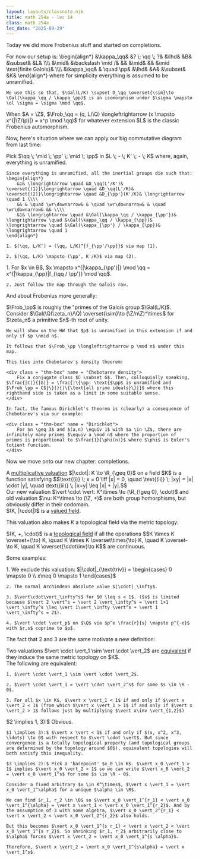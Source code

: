 ```yaml
---
layout: layouts/classnote.njk
title: math 254a - lec 14
class: math 254a
lec_date: "2025-09-29"
---
```


Today we did more Frobenius stuff and started on completions.

<div class = "subthm-box" type = "setting">
    For now our setup is:
    \begin{align*}
        &\kappa_\qq& &? \; \qq \; ?& &\lhd& &B& &\subset& &L& \\\\
        &\mid& &\backslash \mid /& && &\mid& && &\mid \text{finite Galois}& \\\\
        &\kappa_\qq& & \quad \pp& &\lhd& &A& &\subset& &K&
    \end{align*}
    where for simplicity everything is assumed to be unramified.

    We use this so that, $\Gal(L/K) \supset D_\qq \overset{\sim}\to \Gal(\kappa_\qq / \kappa_\pp)$ is an isomorphism under $\sigma \mapsto \ol \sigma = \sigma \mod \qq$.
</div>

<div class = "subthm-box" type = "rmk">
    When $A = \Z$, $\Frob_\qq = (q, L/\Q) \longleftrightarrow (x \mapsto x^{|\Z/(p)|} = x^p \mod \qq)$ for whatever extension $L$ is the classic Frobenius automorphism.
</div>

Now, here's situation where we can apply our big commutative diagram from last time:

<div class = "subthm-box" type = "prop">
    Pick $\qq \; \mid \; \pp' \; \mid \; \pp$ in $L \; -  \; K' \; -  \; K$ where, again, everything is unramified.

    Since everything is unramified, all the inertial groups die such that:
    \begin{align*}
        &1& \longrightarrow \quad &D_\qq(L'/K')& \overset{(1)}\longrightarrow \quad &D_\qq(L'/K)& \overset{(2)}\longrightarrow \quad &D_{\pp'}(K'/K)& \longrightarrow \quad 1 \\\\
        && & \quad \wr\downarrow& & \quad \wr\downarrow& & \quad \wr\downarrow& && \\\\
        &1& \longrightarrow \quad &\Gal(\kappa_\qq / \kappa_{\pp'})& \longrightarrow \quad &\Gal(\kappa_\qq / \kappa_{\pp})& \longrightarrow \quad &\Gal(\kappa_{\pp'} / \kappa_{\pp})& \longrightarrow \quad 1
    \end{align*}
    
    1. $(\qq, L/K') = (\qq, L/K)^{f_{\pp'/\pp}}$ via map (1).

    2. $(\qq, L/K) \mapsto (\pp', K'/K)$ via map (2).
</div>

<div class = "subthm-box" type = "proof">
    1. For $x \in B$, $x \mapsto x^{|\kappa_{\pp'}|} \mod \qq = x^{|\kappa_{\pp}|f_{\qq / \pp'}} \mod \qq$.

    2. Just follow the map through the Galois row.
</div>

And about Frobenius more generally:

<div class = "subthm-box" type = "rmk">
    $\Frob_\pp$ is roughly the "primes of the Galois group $\Gal(L/K)$.
</div>

<div class = "subthm-box" type = "ex">
    Consider $\Gal(\Q(\zeta_n)/\Q) \overset{\sim}\to (\Z/n\Z)^\times$ for $\zeta_n$ a primitive $n$-th root of unity.

    We will show on the HW that $p$ is unramified in this extension if and only if $p \nmid n$.
    
    It follows that $\Frob_\pp \longleftrightarrow p \mod n$ under this map.

    This ties into Chebotarev's density theorem:

    <div class = "thm-box" name = "Chebotarev density">
        Fix a conjugate class $C \subset G$. Then, colloquially speaking, $\frac{|C|}{|G|} = \frac{|\{\pp: \text{$\pp$ is unramified and $\Frob_\pp = C$}\}|}{|\{\text{all prime ideals}\}|}$ where this righthand side is taken as a limit in some suitable sense.
    </div>

    In fact, the famous Dirichlet's theorem is (clearly) a consequence of Chebotarev's via our example:

    <div class = "thm-box" name = "Dirichlet">
        For $n \geq 3$ and $(a,n) \equiv 1$ with $a \in \Z$, there are infinitely many primes $\equiv a \mod n$ where the proportion of primes is proportional to $\frac{1}{\phi(n)}$ where $\phi$ is Euler's totient function.
    </div>
</div>

Now we move onto our new chapter: completions.

<div class = "subthm-box" type = "def" name = "(multiplicative) valuation">
    A <u>multiplicative valuation</u> $|\cdot|: K \to \R_{\geq 0}$ on a field $K$ is a function satisfying $$\text{(i)} \; x = 0 \iff |x| = 0, \quad \text{(ii)} \; |xy| = |x| \cdot |y|, \quad \text{(iii)} \; |x+y| \leq |x| + |y|.$$
</div>

<div class = "subthm-box" type = "consider">
    Our new valuation $\vert \cdot \vert: K^\times \to (\R_{\geq 0}, \cdot)$ and old valuation $\nu: K^\times \to (\Z, +)$ are both group homorphisms, but obviously differ in their codomain.
</div>

<div class = "subthm-box" type = "def" name = "valued fields">
    $(K, |\cdot|)$ is a <u>valued field</u>.
</div>

This valuation also makes $K$ a topological field via the metric topology:

<div class = "subthm-box" type = "def" name = "topological field">
    $(K, +, \cdot)$ is a <u>topological field</u> if all the operations $$K \times K \overset+{\to} K, \quad K \times K \overset\times{\to} K, \quad K \overset-\to K, \quad K \overset{\cdot\inv}\to K$$ are continuous.
</div>

Some examples:

<div class = "subthm-box" type = "ex">
    1. We exclude this valuation: $|\cdot|_{\text{triv}} = \begin{cases} 0 \mapsto 0 \\ x\neq 0 \mapsto 1 \end{cases}$

    2. The normal Archimdean absolute value $|\cdot|_\infty$.

    3. $\vert\cdot\vert_\infty^s$ for $0 \leq s < 1$. ($s$ is limited because $\vert 2 \vert^s = \vert 2 \vert_\infty^s = \vert 1+1 \vert_\infty^s \leq \vert 1\vert_\infty \vert^s + \vert 1 \vert_\infty^s = 2$).

    4. $\vert \cdot \vert_p$ on $\Q$ via $p^e \frac{r}{s} \mapsto p^{-e}$ with $r,s$ coprime to $p$.
</div>

The fact that 2 and 3 are the same motivate a new definition:

<div class = "subthm-box" type = "def" name = "equivalent">
    Two valuations $\vert \cdot \vert_1 \sim \vert \cdot \vert_2$ are <u>equivalent</u> if they induce the same metric topology on $K$.
</div>

<div class = "subthm-box" type = "prop">
    The following are equivalent:

    1. $\vert \cdot \vert_1 \sim \vert \cdot \vert_2$.

    2. $\vert \cdot \vert_1 = \vert \cdot \vert_2^s$ for some $s \in \R - 0$.

    3. For all $x \in K$, $\vert x \vert_1 < 1$ if and only if $\vert x \vert_2 < 1$ (from which $\vert x \vert_1 > 1$ if and only if $\vert x \vert_2 > 1$ follows just by multiplying $\vert x\inv \vert_{1,2}$)
</div>

<div class = "subthm-box" type = "proof">
    $2 \implies 1, 3):$ Obvious.

    $1 \implies 3):$ $\vert x \vert < 1$ if and only if $(x, x^2, x^3, \ldots) \to 0$ with respect to $\vert \cdot \vert$. But since convergence is a totally topological property (and topological groups are determined by the topology around $0$), equivalent topologies will both satisfy this inequality.

    $3 \implies 2):$ Pick a 'basepoint' $x_0 \in K$. $\vert x_0 \vert_1 > 1$ implies $\vert x_0 \vert_2 > 1$ so we can write $\vert x_0 \vert_2 = \vert x_0 \vert_1^s$ for some $s \in \R - 0$.

    Consider a fixed arbitrary $x \in K^\times$, $\vert x \vert_1 = \vert x_0 \vert_1^\alpha$ for a unique $\alpha \in \R$.

    We can find $r_1, r_2 \in \Q$ so $\vert x_0 \vert_1^{r_1} < \vert x_0 \vert_1^{\alpha} = \vert x \vert_1 < \vert x_0 \vert_1^{r_2}$. And by the assumption of 3 with some algebra, $\vert x_0 \vert_2^{r_1} < \vert x \vert_2 < \vert x_0 \vert_2^{r_2}$ also holds.

    But this becomes $\vert x_0 \vert_1^{s r_1} < \vert x \vert_2 < \vert x_0 \vert_1^{s r_2}$. So shrinking $r_1, r_2$ arbitrarily close to $\alpha$ forces $\vert x \vert_2 = \vert x_0 \vert_1^{s \alpha}$.

    Therefore, $\vert x \vert_2 = \vert x_0 \vert_1^{s\alpha} = \vert x \vert_1^s$.
</div>